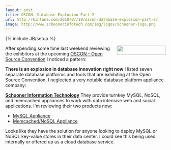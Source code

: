 ```yaml
---
layout: post
title: OSCON: Database Explosion Part 2
url: http://kinlane.com/2010/07/19/oscon-database-explosion-part-2/
image: http://www.schoonerinfotech.com/img/logos/schooner-logo.png
---
```

{% include JB/setup %}
<p>
     <img class="alignnone c1" title="Schooner Information Technology" src="http://www.schoonerinfotech.com/img/logos/schooner-logo.png" alt="" width="153" height="29" align="right" />After spending some time last weekend reviewing the exhibitors at the upcoming <a href="http://www.oscon.com/oscon2010/" target="_blank">OSCON - Open Source Convention</a> I noticed a pattern:
</p>
<p class="c2">
     <strong>There is an explosion in database innovation right now</strong> I listed seven separate database platforms and tools that are exhibiting at the Open Source Convention. I neglected a very notable database platform appliance company:
</p>
<p class="c2">
     <a href="http://www.schoonerinfotech.com/" target="_blank"><strong>Schooner Information Technology</strong></a> They provide turnkey MySQL, NoSQL, and memcached appliances to work with data intensive web and social applications. I'm reviewing their two products now:
</p>
<ul class="mainlist">
     <li>
          <a href="http://www.schoonerinfotech.com/products/mysql_appliance" target="_blank">MySQL Appliance</a>
     </li>
     <li>
          <a href="http://www.schoonerinfotech.com/products/memcached_nosql_cache_appliance" target="_blank">Memcached/NoSQL Appliance</a>
     </li>
</ul>
<p>
     Looks like they have the solution for anyone looking to deploy MySQL or NoSQL key-value stores in their data center. I could see this being used internally or offered up as a cloud database service.
</p>